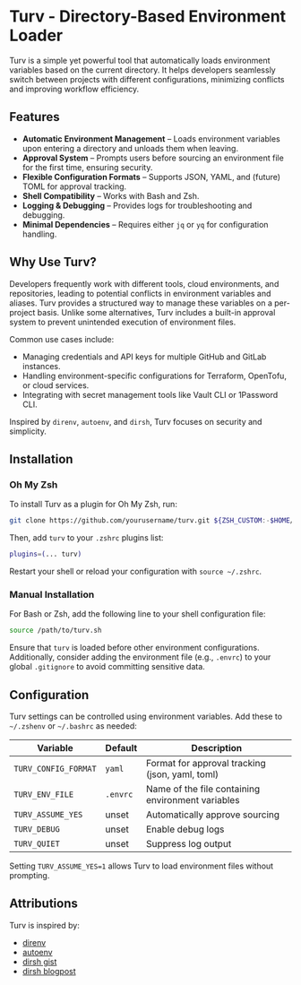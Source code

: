 # Turv - Directory-Based Environment Loader

Turv is a simple yet powerful tool that automatically loads environment variables based on the current directory. It helps developers seamlessly switch between projects with different configurations, minimizing conflicts and improving workflow efficiency.

## Features

- **Automatic Environment Management** – Loads environment variables upon entering a directory and unloads them when leaving.
- **Approval System** – Prompts users before sourcing an environment file for the first time, ensuring security.
- **Flexible Configuration Formats** – Supports JSON, YAML, and (future) TOML for approval tracking.
- **Shell Compatibility** – Works with Bash and Zsh.
- **Logging & Debugging** – Provides logs for troubleshooting and debugging.
- **Minimal Dependencies** – Requires either `jq` or `yq` for configuration handling.

## Why Use Turv?

Developers frequently work with different tools, cloud environments, and repositories, leading to potential conflicts in environment variables and aliases. Turv provides a structured way to manage these variables on a per-project basis. Unlike some alternatives, Turv includes a built-in approval system to prevent unintended execution of environment files.

Common use cases include:
- Managing credentials and API keys for multiple GitHub and GitLab instances.
- Handling environment-specific configurations for Terraform, OpenTofu, or cloud services.
- Integrating with secret management tools like Vault CLI or 1Password CLI.

Inspired by `direnv`, `autoenv`, and `dirsh`, Turv focuses on security and simplicity.

## Installation

### Oh My Zsh

To install Turv as a plugin for Oh My Zsh, run:

```sh
git clone https://github.com/yourusername/turv.git ${ZSH_CUSTOM:-$HOME/.oh-my-zsh/custom}/plugins/turv
```

Then, add `turv` to your `.zshrc` plugins list:

```sh
plugins=(... turv)
```

Restart your shell or reload your configuration with `source ~/.zshrc`.

### Manual Installation

For Bash or Zsh, add the following line to your shell configuration file:

```sh
source /path/to/turv.sh
```

Ensure that `turv` is loaded before other environment configurations. Additionally, consider adding the environment file (e.g., `.envrc`) to your global `.gitignore` to avoid committing sensitive data.

## Configuration

Turv settings can be controlled using environment variables. Add these to `~/.zshenv` or `~/.bashrc` as needed:

| Variable             | Default  | Description                                        |
|---------------------|----------|--------------------------------------------------|
| `TURV_CONFIG_FORMAT` | `yaml`   | Format for approval tracking (json, yaml, toml)  |
| `TURV_ENV_FILE`      | `.envrc` | Name of the file containing environment variables |
| `TURV_ASSUME_YES`    | unset    | Automatically approve sourcing                   |
| `TURV_DEBUG`         | unset    | Enable debug logs                                |
| `TURV_QUIET`         | unset    | Suppress log output                             |

Setting `TURV_ASSUME_YES=1` allows Turv to load environment files without prompting.

## Attributions

Turv is inspired by:

- [direnv](https://github.com/direnv/direnv)
- [autoenv](https://github.com/hyperupcall/autoenv)
- [dirsh gist](https://gist.github.com/87c59acf3b53cf1911bc6e3a8055afbf)
- [dirsh blogpost](https://blog.tarkalabs.com/dirsh-5d4650008c65)

